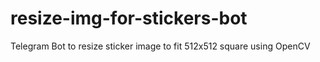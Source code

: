 # resize-img-for-stickers-bot
Telegram Bot to resize sticker image to fit 512x512 square using OpenCV
